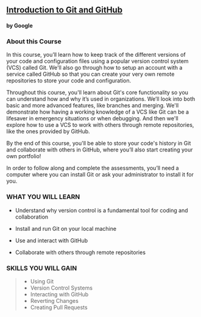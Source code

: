 ## [Introduction to Git and GitHub](https://www.coursera.org/learn/introduction-git-github?specialization=google-it-automation)
#### by Google

### About this Course
In this course, you’ll learn how to keep track of the different versions of your code and configuration files using a popular version control system (VCS) called Git. We'll also go through how to setup an account with a service called GitHub so that you can create your very own remote repositories to store your code and configuration. 

Throughout this course, you'll learn about Git's core functionality so you can understand how and why it’s used in organizations. We’ll look into both basic and more advanced features, like branches and merging. We'll demonstrate how having a working knowledge of a VCS like Git can be a lifesaver in emergency situations or when debugging. And then we'll explore how to use a VCS to work with others through remote repositories, like the ones provided by GitHub.

By the end of this course, you'll be able to store your code's history in Git and collaborate with others in GitHub, where you’ll also start creating your own portfolio! 

In order to follow along and complete the assessments, you’ll need a computer where you can install Git or ask your administrator to install it for you.

### WHAT YOU WILL LEARN
* Understand why version control is a fundamental tool for coding and collaboration

* Install and run Git on your local machine 

* Use and interact with GitHub 

* Collaborate with others through remote repositories

### SKILLS YOU WILL GAIN
>* Using Git
>* Version Control Systems
>* Interacting with GitHub
>* Reverting Changes
>* Creating Pull Requests


